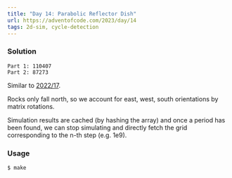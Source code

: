 ```yaml
---
title: "Day 14: Parabolic Reflector Dish"
url: https://adventofcode.com/2023/day/14
tags: 2d-sim, cycle-detection
---
```


### Solution
```
Part 1: 110407
Part 2: 87273
```

Similar to [2022/17](https://adventofcode.com/2022/day/17).

Rocks only fall north, so we account for east, west, south orientations by matrix rotations.

Simulation results are cached (by hashing the array) and once a period has been found, we can stop simulating and directly fetch the grid
corresponding to the n-th step (e.g. 1e9).

### Usage
```
$ make
```
